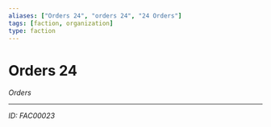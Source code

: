```yaml
---
aliases: ["Orders 24", "orders 24", "24 Orders"]
tags: [faction, organization]
type: faction
---
```


# Orders 24

*Orders*

---
*ID: FAC00023*